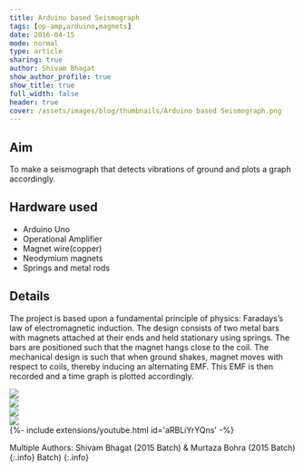 ```yaml
---
title: Arduino based Seismograph
tags: [op-amp,arduino,magnets]
date: 2016-04-15
mode: normal
type: article
sharing: true
author: Shivam Bhagat
show_author_profile: true
show_title: true
full_width: false
header: true
cover: /assets/images/blog/thumbnails/Arduino based Seismograph.png
---
```


## Aim 
To make a seismograph that detects vibrations of ground and plots a graph accordingly.
<!--more-->

## Hardware used
- Arduino Uno
- Operational Amplifier
- Magnet wire(copper)
- Neodymium magnets
- Springs and metal rods

## Details
The project is based upon a fundamental principle of physics: Faradays’s law of electromagnetic induction. The design consists of two metal bars with magnets attached at their ends and held stationary using springs. The bars are positioned such that the magnet hangs close to the coil. The mechanical design is such that when ground shakes, magnet moves with respect to coils, thereby inducing an alternating EMF. This EMF is then recorded and a time graph is plotted accordingly.

<div class="swiper swiper-demo">
  <div class="swiper__wrapper">
    <div class="swiper__slide"><img class="image image" src="{{site.baseurl}}/assets/images/blog/thumbnails/Arduino based Seismograph.png"/></div>
    <div class="swiper__slide"><img class="image image" src="{{site.baseurl}}/assets/images/blog/Seismograph/1.png"/></div>
    <div class="swiper__slide"><img class="image image" src="{{site.baseurl}}/assets/images/blog/Seismograph/2.png"/></div>
    <div class="swiper__slide"><img class="image image" src="{{site.baseurl}}/assets/images/blog/Seismograph/2.png"/></div>
  </div>
  <div class="swiper__button swiper__button--prev fas fa-chevron-left"></div>
  <div class="swiper__button swiper__button--next fas fa-chevron-right"></div>
</div>

<style>
.swiper-demo {
  height: auto;
}
</style>
<script>
{%- include scripts/lib/swiper.js -%}
var SOURCES = window.TEXT_VARIABLES.sources;
window.Lazyload.js(SOURCES.jquery, function() {
  $('.swiper-demo').swiper();
});
</script>


<div>{%- include extensions/youtube.html id='aRBLiYrYQns' -%}</div>


Multiple Authors: Shivam Bhagat (2015 Batch) & Murtaza Bohra (2015 Batch)
{:.info} Batch)
{:.info}